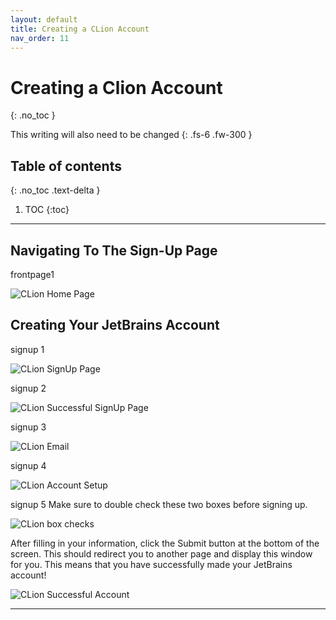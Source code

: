 ```yaml
---
layout: default
title: Creating a CLion Account
nav_order: 11
---
```


# Creating a Clion Account
{: .no_toc }


This writing will also need to be changed
{: .fs-6 .fw-300 }

## Table of contents
{: .no_toc .text-delta }

1. TOC
{:toc}

---

## Navigating To The Sign-Up Page
frontpage1

![CLion Home Page](https://cdn.discordapp.com/attachments/498622698050813962/695022168819499038/unknown.png "CLion HomePage alt text")


## Creating Your JetBrains Account
signup 1

![CLion SignUp Page](https://cdn.discordapp.com/attachments/498622698050813962/695022993683775498/unknown.png "CLion SignUp alt text")


signup 2

![CLion Successful SignUp Page](https://cdn.discordapp.com/attachments/619382734984577042/695023479334109264/unknown.png "CLion Confirmation Signup alt text")


signup 3

![CLion Email](https://cdn.discordapp.com/attachments/694977588405469265/694990599753039973/unknown.png "Clion email alt text")


signup 4

![CLion Account Setup](https://cdn.discordapp.com/attachments/498622698050813962/695048750149795850/unknown.png "CLion Accountpage alt text")


signup 5
Make sure to double check these two boxes before signing up.

![CLion box checks](https://cdn.discordapp.com/attachments/694977588405469265/694990889902145596/unknown.png "CLion checkboxes")

After filling in your information, click the Submit button at the bottom of the screen. This should redirect you to another page and display this window for you. This means that you have successfully made your JetBrains account!

![CLion Successful Account](https://cdn.discordapp.com/attachments/498622698050813962/695025702109446246/unknown.png "CLion account")
____

